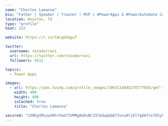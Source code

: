 ```yaml
---
name: "Charles Lamanna"
bio: "Father | Speaker | Trainer | MVP | #PowerApps & #PowerAutomate Community Super User | YouTuber Right-pointing triangle http://youtube.com/c/rezadorrani | Learn - Share - Clockwise rightwards and leftwards open circle arrows"
location: Houston, TX
type: "profile"
heat: 122

website: https://t.co/tAcqSdqguf

twitter:
  username: rezadorrani
  url: https://twitter.com/rezadorrani
  followers: 4512

topics:
  - Power Apps

images:
  - url: https://pbs.twimg.com/profile_images/1063114045270777856/qeT-jpWr_400x400.jpg
    width: 400
    height: 400
    isCached: true
    title: "Charles Lamanna"

secured: "CO0EgVMxywX0hrhmd7IVMMgAGOuBC33l6dwpbQ673vnoAYjKl7g66fns7GhykjiyvdPlKYJIBCAv2HWLGHPmVurl3XQqQ+LFAEGd9lKBJwU7qqNRpH86nJID1094H5w40tXxP7QJxyxO8XEg8SYAyW8mn7J2h5bWaAE5n+jn8N3rD+jfkdQRxjUnSI46qQwRvg6m9oCOwqIftdus/v2k6JN98SW6ulRTqeI5mZtDXyPZQKag2vtsBj6F9wAjb9uYBrBYklAQtDjfcnY3pgMU5eWffyfT5ONcYYNJ+pk41uqPWj6FNxNfGHitIS2qGGzPEkRtmyjRd83qfUnqIfVwZhkNRFKj3o6+u+8kYVtOXE6Q+VbhAtzcTN9hSeXXyOtdHULCoCEmPkyGMZTRPEo1uYElovf++KDIIsIMqWucxLE=;cA4xoK7FvRypA22kSjNuAQ=="
---
```


